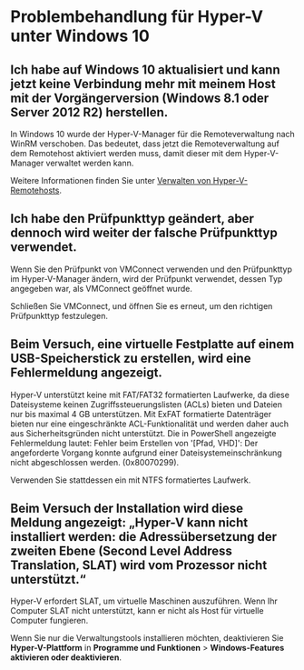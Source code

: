 # Problembehandlung für Hyper-V unter Windows 10

## Ich habe auf Windows 10 aktualisiert und kann jetzt keine Verbindung mehr mit meinem Host mit der Vorgängerversion (Windows 8.1 oder Server 2012 R2) herstellen.

In Windows 10 wurde der Hyper-V-Manager für die Remoteverwaltung nach WinRM verschoben. Das bedeutet, dass jetzt die Remoteverwaltung auf dem Remotehost aktiviert werden muss, damit dieser mit dem Hyper-V-Manager verwaltet werden kann.

Weitere Informationen finden Sie unter [Verwalten von Hyper-V-Remotehosts](remote_host_management.md).

## Ich habe den Prüfpunkttyp geändert, aber dennoch wird weiter der falsche Prüfpunkttyp verwendet.

Wenn Sie den Prüfpunkt von VMConnect verwenden und den Prüfpunkttyp im Hyper-V-Manager ändern, wird der Prüfpunkt verwendet, dessen Typ angegeben war, als VMConnect geöffnet wurde.

Schließen Sie VMConnect, und öffnen Sie es erneut, um den richtigen Prüfpunkttyp festzulegen.

## Beim Versuch, eine virtuelle Festplatte auf einem USB-Speicherstick zu erstellen, wird eine Fehlermeldung angezeigt.

Hyper-V unterstützt keine mit FAT/FAT32 formatierten Laufwerke, da diese Dateisysteme keinen Zugriffssteuerungslisten (ACLs) bieten und Dateien nur bis maximal 4 GB unterstützen. Mit ExFAT formatierte Datenträger bieten nur eine eingeschränkte ACL-Funktionalität und werden daher auch aus Sicherheitsgründen nicht unterstützt.
Die in PowerShell angezeigte Fehlermeldung lautet: Fehler beim Erstellen von '\[Pfad, VHD\]': Der angeforderte Vorgang konnte aufgrund einer Dateisystemeinschränkung nicht abgeschlossen werden. (0x80070299).

Verwenden Sie stattdessen ein mit NTFS formatiertes Laufwerk.

## Beim Versuch der Installation wird diese Meldung angezeigt: „Hyper-V kann nicht installiert werden: die Adressübersetzung der zweiten Ebene (Second Level Address Translation, SLAT) wird vom Prozessor nicht unterstützt.“

Hyper-V erfordert SLAT, um virtuelle Maschinen auszuführen. Wenn Ihr Computer SLAT nicht unterstützt, kann er nicht als Host für virtuelle Computer fungieren.

Wenn Sie nur die Verwaltungstools installieren möchten, deaktivieren Sie **Hyper-V-Plattform** in **Programme und Funktionen** > **Windows-Features aktivieren oder deaktivieren**.




